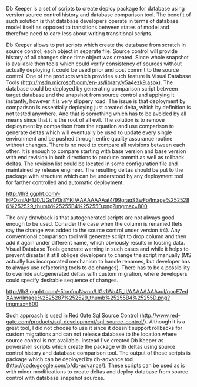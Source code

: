 Db Keeper is a set of scripts to create deploy package for database using version source control history and database comparison tool. The benefit of such solution is that database developers operate in terms of database model itself as opposed to transitions between states of model and therefore need to care less about writing transitional scripts.

Db Keeper allows to put scripts which create the database from scratch in source control, each object in separate file. Source control will provide history of all changes since time object was created. Since whole snapshot is available then tools which could verify consistency of sources without actually deploying it could be used prior and post commit to the source control. One of the products which provides such feature is Visual Database Tools (http://msdn.microsoft.com/en-us/library/y5a4ezk9.aspx). The database could be deployed by generating comparison script between target database and the snapshot from source control and applying it instantly, however it is very slippery road. The issue is that deployment by comparison is essentially deploying just created delta, which by definition is not tested anywhere. And that is something which has to be avoided by all means since that it is the root of all evil. The solution is to remove deployment by comparison from the equation and use comparison to generate deltas which will eventually be used to update every single environment and be pushed through entire quality assurance routine without changes. There is no need to compare all revisions between each other. It is enough to compare starting with base version and base version with end revision in both directions to produce commit as well as rollback deltas. The revision list could be located in some configuration file and maintained by release engineer. The resulting deltas should be put to the package with structure which can be understood by any deployment tool for farther controlled and automatic deployment.


http://lh3.ggpht.com/-HPOsniAH1J0/UGs1V0r8YKI/AAAAAAAAat4/99graqS3wFo/Image%2525286%252529_thumb%25255B4%25255D.png?imgmax=800


The only drawback is that autogenerated scripts are not always good enough to be used. Consider the case when the column is renamed (lets say the change was added to the source control under version #4). Any conventional comparison tool will generate script to drop column and then add it again under different name, which obviously results in loosing data. Visual Database Tools generate warning in such cases and while it helps to prevent disaster it still obliges developers to change the script manually (MS actually has incorporated mechanism to handle renames, but developer has to always use refactoring tools to do changes). There has to be a possibility to override autogenerated deltas with custom migration, where developers could specify desirable sequence of changes.



http://lh3.ggpht.com/-5lrmfquNwno/UGs1Wo45_II/AAAAAAAAauI/qocE7edXAnw/Image%2525287%252529_thumb%25255B4%25255D.png?imgmax=800



Such approach is used in Red Gate Sql Source Control (http://www.red-gate.com/products/sql-development/sql-source-control/). Although it is a great tool, I did not choose to use it since it doesn't support rollbacks for custom migrations and can not release database to the location where source control is not available.  Instead I've created Db Keeper as powershell scripts which create the package with deltas using source control history and database comparison tool. The output of those scripts is package which can be deployed by db-advance tool (http://code.google.com/p/db-advance/). These scripts can be used as is with minor modifications to create deltas and deploy database from source control with database snapshot sources.